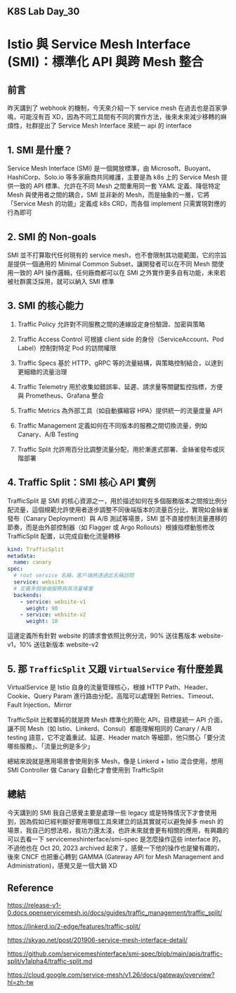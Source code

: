 ## K8S Lab Day_30

# Istio 與 Service Mesh Interface (SMI)：標準化 API 與跨 Mesh 整合

## 前言

昨天講到了 webhook 的機制，今天來介紹一下 service mesh 在過去也是百家爭鳴，可能沒有百 XD，因為不同工具間有不同的實作方法，後來未來減少移轉的麻煩性，社群提出了 Service Mesh Interface 來統一 api 的 interface

## 1. SMI 是什麼？

Service Mesh Interface (SMI) 是一個開放標準，由 Microsoft、Buoyant、HashiCorp、Solo.io 等多家廠商共同維護，主要是為 k8s 上的 Service Mesh 提供一致的 API 標準、允許在不同 Mesh 之間重用同一套 YAML 定義、降低特定 Mesh 與使用者之間的耦合，SMI 並非新的 Mesh，而是抽象的一層，它將「Service Mesh 的功能」定義成 k8s CRD，而各個 implement 只需實現對應的行為即可

## 2. SMI 的 Non-goals

SMI 並不打算取代任何現有的 service mesh，也不會限制其功能範圍，它的宗旨是提供一個通用的 Minimal Common Subset，讓開發者可以在不同 Mesh 間使用一致的 API 操作邏輯，任何廠商都可以在 SMI 之外實作更多自有功能，未來若被社群廣泛採用，就可以納入 SMI 標準

## 3. SMI 的核心能力

1. Traffic Policy 允許對不同服務之間的連線設定身份驗證、加密與策略

2. Traffic Access Control 可根據 client side 的身份（ServiceAccount、Pod Label）控制對特定 Pod 的訪問權限

3. Traffic Specs 基於 HTTP、gRPC 等的流量結構，與策略控制結合，以達到更細緻的流量治理

4. Traffic Telemetry 用於收集如錯誤率、延遲、請求量等關鍵監控指標，方便與 Prometheus、Grafana 整合

5. Traffic Metrics 為外部工具（如自動擴縮容 HPA）提供統一的流量度量 API

6. Traffic Management 定義如何在不同版本的服務之間切換流量，例如 Canary、A/B Testing

7. Traffic Split 允許用百分比調整流量分配，用於漸進式部署、金絲雀發布或灰階部署

## 4. Traffic Split：SMI 核心 API 實例

TrafficSplit 是 SMI 的核心資源之一，用於描述如何在多個服務版本之間按比例分配流量，這個規範允許使用者逐步調整不同後端版本的流量百分比，實現如金絲雀發布（Canary Deployment）與 A/B 測試等場景，SMI 並不直接控制流量遷移的節奏，而是由外部控制器（如 Flagger 或 Argo Rollouts）根據指標動態修改 TrafficSplit 配置，以完成自動化流量轉移

```yaml
kind: TrafficSplit
metadata:
  name: canary
spec:
  # root service 名稱，客戶端將透過此名稱訪問
  service: website
  # 定義多個後端服務與其流量權重
  backends:
    - service: website-v1
      weight: 90
    - service: website-v2
      weight: 10
```

這邊定義所有針對 website 的請求會依照比例分流，90% 送往舊版本 website-v1，10% 送往新版本 website-v2

## 5. 那 `TrafficSplit` 又跟 `VirtualService` 有什麼差異

VirtualService 是 Istio 自身的流量管理核心，根據 HTTP Path、Header、Cookie、Query Param 進行路由分配，高階可以處理到 Retries、Timeout、Fault Injection、Mirror

TrafficSplit 比較單純的就是跨 Mesh 標準化的簡化 API，目標是統一 API 介面，讓不同 Mesh（如 Istio、Linkerd、Consul）都能理解相同的 Canary / A/B testing 語意，它不定義重試、延遲、Header match 等細節，他只關心「要分流哪些服務」、「流量比例是多少」

總結來說就是應用場景會使用到多 Mesh，像是 Linkerd + Istio 混合使用，想用 SMI Controller 做 Canary 自動化才會使用到 TrafficSplit

## 總結

今天講到的 SMI 我自己感覺主要是處理一些 legacy 或是特殊情況下才會使用到，因為假如已經判斷好要用哪個工具來建立的話其實就可以避免掉多 mesh 的場景，我自己的想法啦，我功力還太淺，也許未來就會更有相關的應用，有興趣的可以去看一下 servicemeshinterface/smi-spec 是怎麼操作這些 interface 的，不過他也在 Oct 20, 2023 archived 起來了，感覺一下他的操作也是蠻有趣的，後來 CNCF 也把重心轉到 GAMMA (Gateway API for Mesh Management and Administration)，感覺又是一個大鍋 XD

## Reference

https://release-v1-0.docs.openservicemesh.io/docs/guides/traffic_management/traffic_split/

https://linkerd.io/2-edge/features/traffic-split/

https://skyao.net/post/201906-service-mesh-interface-detail/

https://github.com/servicemeshinterface/smi-spec/blob/main/apis/traffic-split/v1alpha4/traffic-split.md

https://cloud.google.com/service-mesh/v1.26/docs/gateway/overview?hl=zh-tw
